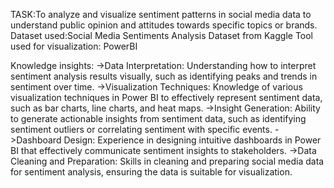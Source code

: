 TASK:To analyze and visualize sentiment patterns in social media data to understand public opinion and attitudes towards specific topics or brands.
Dataset used:Social Media Sentiments Analysis Dataset from Kaggle
Tool used for visualization: PowerBI

Knowledge insights:
->Data Interpretation: Understanding how to interpret sentiment analysis results visually, such as identifying peaks and trends in sentiment over time.
->Visualization Techniques: Knowledge of various visualization techniques in Power BI to effectively represent sentiment data, such as bar charts, line charts, and heat maps.
->Insight Generation: Ability to generate actionable insights from sentiment data, such as identifying sentiment outliers or correlating sentiment with specific events.
->Dashboard Design: Experience in designing intuitive dashboards in Power BI that effectively communicate sentiment insights to stakeholders.
->Data Cleaning and Preparation: Skills in cleaning and preparing social media data for sentiment analysis, ensuring the data is suitable for visualization.

